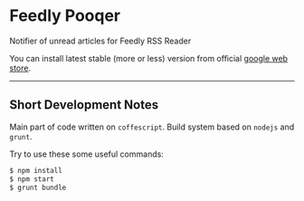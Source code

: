 Feedly Pooqer
=============

Notifier of unread articles for Feedly RSS Reader

You can install latest stable (more or less) version from official [google web store](https://chrome.google.com/webstore/detail/feedly-pooqer/hhgokdhgjnjfdplkcdmchamkhjcfendi).

___

Short Development Notes
-----------------------
Main part of code written on `coffescript`. Build system based on `nodejs` and `grunt`.

Try to use these some useful commands:

```bash
$ npm install
$ npm start
$ grunt bundle
```
